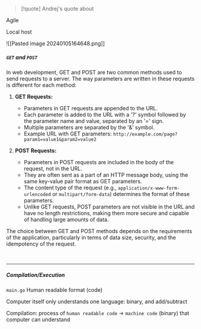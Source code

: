 > [!quote] Andrej's quote about


Agile 

Local host 

![[Pasted image 20240105164648.png]]






##### `GET` and `POST`

In web development, GET and POST are two common methods used to send requests to a server. The way parameters are written in these requests is different for each method:

1. **GET Requests:**
   - Parameters in GET requests are appended to the URL.
   - Each parameter is added to the URL with a '?' symbol followed by the parameter name and value, separated by an '=' sign.
   - Multiple parameters are separated by the '&' symbol.
   - Example URL with GET parameters: `http://example.com/page?param1=value1&param2=value2`

2. **POST Requests:**
   - Parameters in POST requests are included in the body of the request, not in the URL.
   - They are often sent as a part of an HTTP message body, using the same key-value pair format as GET parameters.
   - The content type of the request (e.g., `application/x-www-form-urlencoded` or `multipart/form-data`) determines the format of these parameters.
   - Unlike GET requests, POST parameters are not visible in the URL and have no length restrictions, making them more secure and capable of handling large amounts of data.

The choice between GET and POST methods depends on the requirements of the application, particularly in terms of data size, security, and the idempotency of the request.

<br>

---

##### Compilation/Execution

`main.go`
Human readable format (code)

Computer itself only understands one language: binary, and add/subtract

Compilation: process of `human readable code` -> `machine code` (binary) that computer can understand



